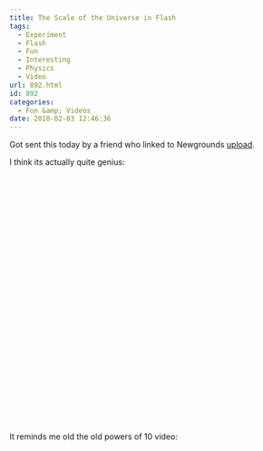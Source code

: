 ```yaml
---
title: The Scale of the Universe in Flash
tags:
  - Experiment
  - Flash
  - Fun
  - Interesting
  - Physics
  - Video
url: 892.html
id: 892
categories:
  - Fun &amp; Videos
date: 2010-02-03 12:46:36
---
```


Got sent this today by a friend who linked to Newgrounds [upload](https://www.newgrounds.com/portal/view/525347).
<!-- more -->
I think its actually quite genius:

<object classid="clsid:d27cdb6e-ae6d-11cf-96b8-444553540000" width="640" height="440" codebase="https://download.macromedia.com/pub/shockwave/cabs/flash/swflash.cab#version=6,0,40,0"><param name="src" value="https://mikecann.co.uk/wp-content/uploads/2010/02/525347_scale_of_universe_ng.swf" /><embed type="application/x-shockwave-flash" width="640" height="440" src="https://mikecann.co.uk/wp-content/uploads/2010/02/525347_scale_of_universe_ng.swf"> </embed></object>

It reminds me old the old powers of 10 video:

<object classid="clsid:d27cdb6e-ae6d-11cf-96b8-444553540000" width="640" height="505" codebase="https://download.macromedia.com/pub/shockwave/cabs/flash/swflash.cab#version=6,0,40,0"><param name="allowFullScreen" value="true" /><param name="allowscriptaccess" value="always" /><param name="src" value="https://www.youtube.com/v/A2cmlhfdxuY&amp;hl=en_GB&amp;fs=1&amp;" /><param name="allowfullscreen" value="true" /><embed type="application/x-shockwave-flash" width="640" height="505" src="https://www.youtube.com/v/A2cmlhfdxuY&amp;hl=en_GB&amp;fs=1&amp;" allowscriptaccess="always" allowfullscreen="true"></embed></object>